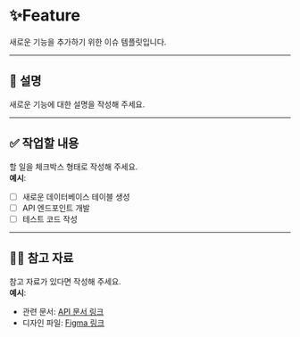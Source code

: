 # ✨Feature
새로운 기능을 추가하기 위한 이슈 템플릿입니다.

---

## 📄 설명

새로운 기능에 대한 설명을 작성해 주세요.  

---

## ✅ 작업할 내용

할 일을 체크박스 형태로 작성해 주세요.  
**예시**:
- [ ] 새로운 데이터베이스 테이블 생성
- [ ] API 엔드포인트 개발
- [ ] 테스트 코드 작성

---

## 🙋🏻 참고 자료

참고 자료가 있다면 작성해 주세요.  
**예시**:
- 관련 문서: [API 문서 링크](https://example.com)
- 디자인 파일: [Figma 링크](https://figma.com)
